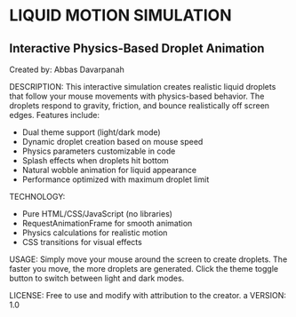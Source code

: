 # LIQUID MOTION SIMULATION
## Interactive Physics-Based Droplet Animation

Created by: Abbas Davarpanah

DESCRIPTION:
This interactive simulation creates realistic liquid droplets that follow your mouse movements with physics-based behavior. The droplets respond to gravity, friction, and bounce realistically off screen edges. Features include:

- Dual theme support (light/dark mode)
- Dynamic droplet creation based on mouse speed
- Physics parameters customizable in code
- Splash effects when droplets hit bottom
- Natural wobble animation for liquid appearance
- Performance optimized with maximum droplet limit

TECHNOLOGY:
- Pure HTML/CSS/JavaScript (no libraries)
- RequestAnimationFrame for smooth animation
- Physics calculations for realistic motion
- CSS transitions for visual effects

USAGE:
Simply move your mouse around the screen to create droplets. The faster you move, the more droplets are generated. Click the theme toggle button to switch between light and dark modes.

LICENSE:
Free to use and modify with attribution to the creator.
a
VERSION: 1.0
